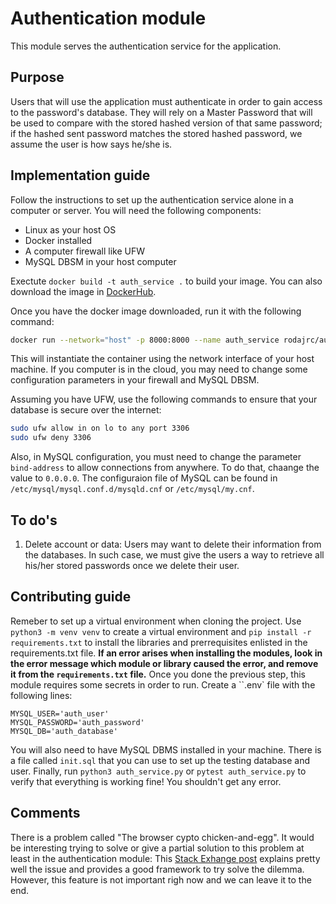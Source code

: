 # Authentication module

This module serves the authentication service for the application.

## Purpose

Users that will use the application must authenticate in order to gain access to the password's database. They will rely on a Master Password that will be used to compare with the stored hashed version of that same password; if the hashed sent password matches the stored hashed password, we assume the user is how says he/she is.

## Implementation guide

Follow the instructions to set up the authentication service alone in a computer or server. You will need the following components:
- Linux as your host OS
- Docker installed
- A computer firewall like UFW
- MySQL DBSM in your host computer

Exectute `docker build -t auth_service .` to build your image. You can also download the image in [DockerHub](https://hub.docker.com/repository/docker/rodajrc/auth_service/general).

Once you have the docker image downloaded, run it with the following command:

```bash
docker run --network="host" -p 8000:8000 --name auth_service rodajrc/auth_service 
```

This will instantiate the container using the network interface of your host machine. If you computer is in the cloud, you may need to change some configuration parameters in your firewall and MySQL DBSM.

Assuming you have UFW, use the following commands to ensure that your database is secure over the internet:

```bash
sudo ufw allow in on lo to any port 3306
sudo ufw deny 3306
```

Also, in MySQL configuration, you must need to change the parameter `bind-address` to allow connections from anywhere. To do that, chaange the value to `0.0.0.0`. The configuraion file of MySQL can be found in `/etc/mysql/mysql.conf.d/mysqld.cnf` or `/etc/mysql/my.cnf`.

## To do's

1. Delete account or data: Users may want to delete their information from the databases. In such case, we must give the users a way to retrieve all his/her stored passwords once we delete their user.

## Contributing guide

Remeber to set up a virtual environment when cloning the project. Use `python3 -m venv venv` to create a virtual environment and `pip install -r requirements.txt` to install the libraries and prerrequisites enlisted in the requirements.txt file. **If an error arises when installing the modules, look in the error message which module or library caused the error, and remove it from the `requirements.txt` file.**
Once you done the previous step, this module requires some secrets in order to run. Create a ``.env` file with the following lines:
```
MYSQL_USER='auth_user'
MYSQL_PASSWORD='auth_password'
MYSQL_DB='auth_database'
```
You will also need to have MySQL DBMS installed in your machine. There is a file called `init.sql` that you can use to set up the testing database and user.
Finally, run `python3 auth_service.py` or `pytest auth_service.py` to verify that everything is working fine! You shouldn't get any error.

## Comments

There is a problem called "The browser cypto chicken-and-egg". It would be interesting trying to solve or give a partial solution to this problem at least in the authentication module:
This [Stack Exhange post](https://security.stackexchange.com/questions/238441/solution-to-the-browser-crypto-chicken-and-egg-problem) explains pretty well the issue and provides a good framework to try solve the dilemma. However, this feature is not important righ now and we can leave it to the end.
